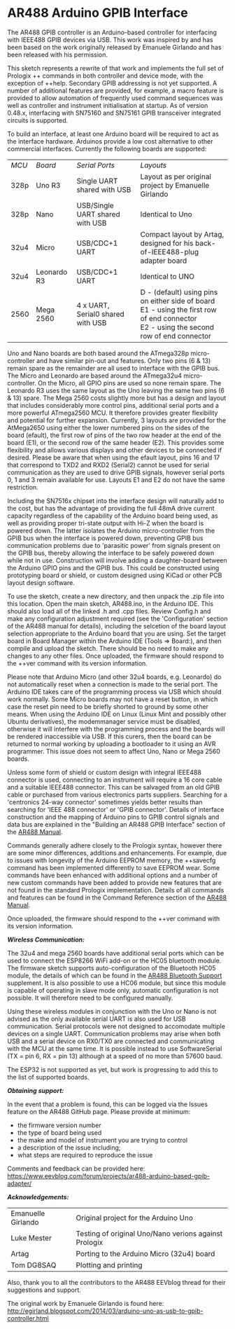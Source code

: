# AR488 Arduino GPIB Interface


The AR488 GPIB controller is an Arduino-based controller for interfacing with IEEE488 GPIB devices via USB. This work was inspired by and has been based on the work originally released by Emanuele Girlando and has been released with his permission.

This sketch represents a rewrite of that work and implements the full set of Prologix ++ commands in both controller and device mode, with the exception of ++help. Secondary GPIB addressing is not yet supported. A number of additional features are provided, for example, a macro feature is provided to allow automation of frequently used command sequences was well as controller and instrument initialisation at startup. As of version 0.48.x, interfacing with SN75160 and SN75161 GPIB transceiver integrated circuits is supported.

To build an interface, at least one Arduino board will be required to act as the interface hardware. Arduinos provide a low cost alternative to other commercial interfaces. Currently the following boards are supported:

<table>
<tr><td><i>MCU</i></td><td><i>Board</i></td><td><i>Serial Ports</i></td><td><i>Layouts</i></td></tr>
<tr><td>328p</td><td>Uno R3</td><td>Single UART shared with USB</td><td>Layout as per original project by Emanuelle Girlando</td></tr>
<tr><td>328p</td><td>Nano</td><td>USB/Single UART shared with USB</td><td>Identical to Uno</td></tr>
<tr><td>32u4</td><td>Micro</td><td>USB/CDC+1 UART</td><td>Compact layout by Artag, designed for his back-of-IEEE488-plug adapter board</td></tr>
<tr><td>32u4</td><td>Leonardo R3</td><td>USB/CDC+1 UART</td><td>Identical to UNO</td></tr>
<tr><td>2560</td><td>Mega 2560</td><td>4 x UART, Serial0 shared with USB</td><td>D - (default) using pins on either side of board<br>E1 - using the first row of end connector<br>E2 - using the second row of end connector</td></tr>
</table>

Uno and Nano boards are both based around the ATmega328p micro-controller and have similar pin-out and features. Only two pins (6 & 13) remain spare as the remainder are all used to interface with the GPIB bus. The Micro and Leonardo are based around the ATmega32u4 micro-controller. On the Micro, all GPIO pins are used so none remain spare. The Leonardo R3 uses the same layout as the Uno leaving the same two pins (6 & 13) spare. The Mega 2560 costs slightly more but has a design and layout that includes considerably more control pins, additional serial ports and a more powerful ATmega2560 MCU. It therefore provides greater flexibility and potential for further expansion. Currently, 3 layouts are provided for the AtMega2650 using either the lower numbered pins on the sides of the board (<D>efault), the first row of pins of the two row header at the end of the board (E1), or the second row of the same header (E2). This provides some flexibility and allows various displays and other devices to be connected if desired. Please be aware that when using the <D>efault layout, pins 16 and 17 that correspond to TXD2 and RXD2 (Serial2) cannot be used for serial communication as they are used to drive GPIB signals, however serial ports 0, 1 and 3 remain available for use. Layouts E1 and E2 do not have the same restriction.

Including the SN7516x chipset into the interface design will naturally add to the cost, but has the advantage of providing the full 48mA drive current capacity regardless of the capability of the Arduino board being used, as well as providing proper tri-state output with Hi-Z when the board is powered down. The latter isolates the Arduino micro-controller from the GPIB bus when the interface is powered down, preventing GPIB bus communication problems due to 'parasitic power' from signals present on the GPIB bus, thereby allowing the interface to be safely powered down while not in use. Construction will involve adding a daughter-board between the Arduino GPIO pins and the GPIB bus. This could be constructed using prototyping board or shield, or custom designed using KiCad or other PCB layout design software.

To use the sketch, create a new directory, and then unpack the .zip file into this location. Open the main sketch, AR488.ino, in the Arduino IDE. This should also load all of the linked .h and .cpp files. Review Config.h and make any configuration adjustment required (see the 'Configuration' section of the AR488 manual for details), including the selcetion of the board layout selection appropriate to the Arduino board that you are using. Set the target board in Board Manager within the Arduino IDE (Tools => Board:), and then compile and upload the sketch. There should be no need to make any changes to any other files. Once uploaded, the firmware should respond to the ++ver command with its version information.

Please note that Arduino Micro (and other 32u4 boards, e.g. Leonardo) do not automatically reset when a connection is made to the serial port. The Arduino IDE takes care of the programming process via USB which should work normally. Some Micro boards may not have a reset button, in which case the reset pin need to be briefly shorted to ground by some other means. When using the Arduino IDE on Linux (Linux Mint and possibly other Ubuntu derivatives), the modemmanager service must be disabled, otherwise it will interfere with the programming process and the boards will be rendered inaccessible via USB. If this curers, then the board can be returned to normal working by uploading a bootloader to it using an AVR programmer. This issue does not seem to affect Uno, Nano or Mega 2560 boards.

Unless some form of shield or custom design with integral IEEE488 connector is used, connecting to an instrument will require a 16 core cable and a suitable IEEE488 connector. This can be salvaged from an old GPIB cable or purchased from various electronics parts suppliers. Searching for a 'centronics 24-way connector' sometimes yields better results than searching for 'IEEE 488 connector' or 'GPIB connector'. Details of interface construction and the mapping of Arduino pins to GPIB control signals and data bus are explained in the "Building an AR488 GPIB Interface" section of the <a href="https://github.com/Twilight-Logic/AR488/blob/master/AR488-manual.pdf">AR488 Manual</a>.
 
Commands generally adhere closely to the Prologix syntax, however there are some minor differences, additions and enhancements. For example, due to issues with longevity of the Arduino EEPROM memory, the ++savecfg command has been implemented differently to save EEPROM wear. Some commands have been enhanced with additional options and a number of new custom commands have been added to provide new features that are not found in the standard Prologix implementation. Details of all commands and features can be found in the Command Reference section of the <a href="https://github.com/Twilight-Logic/AR488/blob/master/AR488-manual.pdf">AR488 Manual</a>.

Once uploaded, the firmware should respond to the ++ver command with its version information.

<b><i>Wireless Communication:</i></b>

The 32u4 and mega 2560 boards have additional serial ports which can be used to connect the ESP8266 WiFi add-on or the HC05 bluetooth module. The firmware sketch supports auto-configuration of the Bluetooth HC05 module, the details of which can be found in the <a href="https://github.com/Twilight-Logic/AR488/blob/master/AR488-Bluetooth.pdf">AR488 Bluetooth Support</a> supplement. It is also possible to use a HC06 module, but since this module is capable of operating in slave mode only, automatic configuration is not possible. It will therefore need to be configured manually.

Using these wireless modules in conjunction with the Uno or Nano is not advised as the only available serial UART is also used for USB communication. Serial protocols were not designed to accomodate multiple devices on a single UART. Communication problems may arise when both USB and a serial device on RX0/TX0 are connected and communicating with the MCU at the same time. It is possible instead to use SoftwareSerial (TX = pin 6, RX = pin 13) although at a speed of no more than 57600 baud.

The ESP32 is not supported as yet, but work is progressing to add this to the list of supported boards.

<b><i>Obtaining support:</i></b>

In the event that a problem is found, this can be logged via the Issues feature on the AR488 GitHub page. Please provide at minimum:

- the firmware version number
- the type of board being used
- the make and model of instrument you are trying to control
- a description of the issue including;
- what steps are required to reproduce the issue

Comments and feedback can be provided here:<BR>
https://www.eevblog.com/forum/projects/ar488-arduino-based-gpib-adapter/

<b><i>Acknowledgements:</i></b>
<table>
<tr><td>Emanuelle Girlando</td><td>Original project for the Arduino Uno</td></tr>
<tr><td>Luke Mester</td><td>Testing of original Uno/Nano verions against Prologix</td></tr>
<tr><td>Artag</td><td>Porting to the Arduino Micro (32u4) board</td></tr>
<tr><td>Tom DG8SAQ</td><td>Plotting and printing</td></tr>
</table>

Also, thank you to all the contributors to the AR488 EEVblog thread for their suggestions and support.

The original work by Emanuele Girlando is found here:<BR>
http://egirland.blogspot.com/2014/03/arduino-uno-as-usb-to-gpib-controller.html

